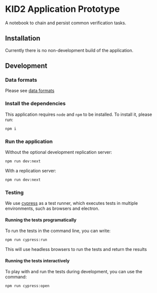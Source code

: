 # KID2 Application Prototype

A notebook to chain and persist common verification tasks.

## Installation

Currently there is no non-development build of the application.

## Development

### Data formats

Please see [data formats](./docs/data_formats.md)

### Install the dependencies

This application requires `node` and `npm` to be installed.  To install it, please run:

```bash
npm i
```

### Run the application

Without the optional development replication server:

```bash
npm run dev:next
```

With a replication server:

```bash
npm run dev:next
```

### Testing

We use [cypress](https://docs.cypress.io/guides/overview/why-cypress) as a test runner, which executes tests in multiple environments, such as browsers and electron.

#### Running the tests programatically

To run the tests in the command line, you can write:

```bash
npm run cypress:run
```

This will use headless browsers to run the tests and return the results

#### Running the tests interactively

To play with and run the tests during development, you can use the command:

```bash
npm run cypress:open
```

